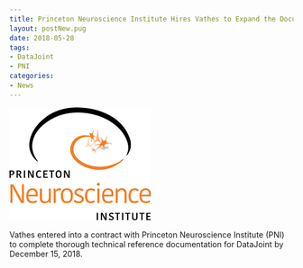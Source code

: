 ```yaml
---
title: Princeton Neuroscience Institute Hires Vathes to Expand the Documentation for DataJoint
layout: postNew.pug
date: 2018-05-28 
tags:
- DataJoint
- PNI
categories: 
- News
---
```

![](./static/posts/Princeton-Neuroscience-Institute-Hires-Vathes-to-Expand-the-Documentation-for-DataJoint/PNI%20logo.png "PNI Logo")

Vathes entered into a contract with Princeton Neuroscience Institute (PNI) to complete thorough technical reference documentation for DataJoint by December 15, 2018.